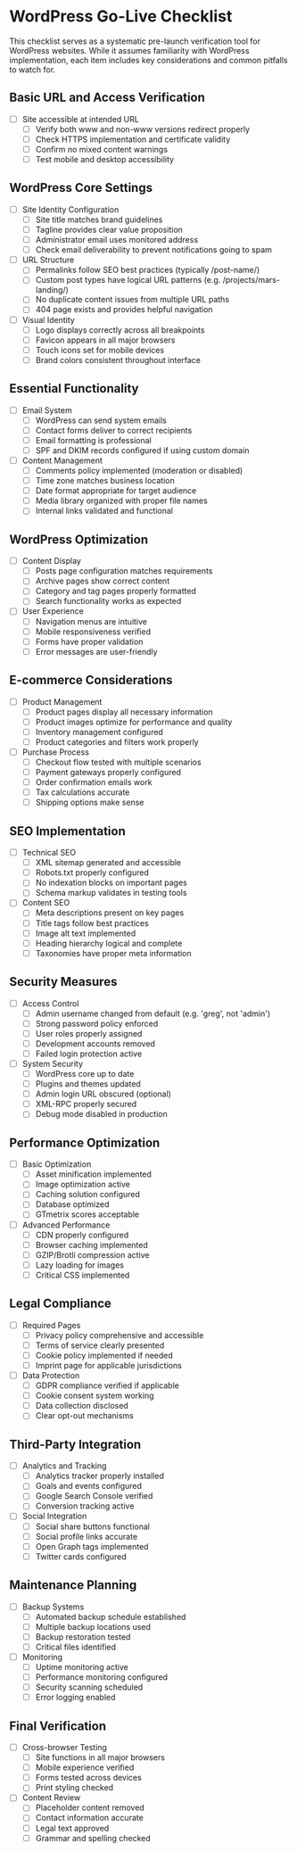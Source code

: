 # WordPress Go-Live Checklist

This checklist serves as a systematic pre-launch verification tool for WordPress websites. While it assumes familiarity with WordPress implementation, each item includes key considerations and common pitfalls to watch for.

## Basic URL and Access Verification

- [ ] Site accessible at intended URL
  - [ ] Verify both www and non-www versions redirect properly
  - [ ] Check HTTPS implementation and certificate validity
  - [ ] Confirm no mixed content warnings
  - [ ] Test mobile and desktop accessibility

## WordPress Core Settings

- [ ] Site Identity Configuration
  - [ ] Site title matches brand guidelines
  - [ ] Tagline provides clear value proposition
  - [ ] Administrator email uses monitored address
  - [ ] Check email deliverability to prevent notifications going to spam

- [ ] URL Structure
  - [ ] Permalinks follow SEO best practices (typically /post-name/)
  - [ ] Custom post types have logical URL patterns (e.g. /projects/mars-landing/)
  - [ ] No duplicate content issues from multiple URL paths
  - [ ] 404 page exists and provides helpful navigation

- [ ] Visual Identity
  - [ ] Logo displays correctly across all breakpoints
  - [ ] Favicon appears in all major browsers
  - [ ] Touch icons set for mobile devices
  - [ ] Brand colors consistent throughout interface

## Essential Functionality

- [ ] Email System
  - [ ] WordPress can send system emails
  - [ ] Contact forms deliver to correct recipients
  - [ ] Email formatting is professional
  - [ ] SPF and DKIM records configured if using custom domain

- [ ] Content Management
  - [ ] Comments policy implemented (moderation or disabled)
  - [ ] Time zone matches business location
  - [ ] Date format appropriate for target audience
  - [ ] Media library organized with proper file names
  - [ ] Internal links validated and functional

## WordPress Optimization

- [ ] Content Display
  - [ ] Posts page configuration matches requirements
  - [ ] Archive pages show correct content
  - [ ] Category and tag pages properly formatted
  - [ ] Search functionality works as expected

- [ ] User Experience
  - [ ] Navigation menus are intuitive
  - [ ] Mobile responsiveness verified
  - [ ] Forms have proper validation
  - [ ] Error messages are user-friendly

## E-commerce Considerations

- [ ] Product Management
  - [ ] Product pages display all necessary information
  - [ ] Product images optimize for performance and quality
  - [ ] Inventory management configured
  - [ ] Product categories and filters work properly

- [ ] Purchase Process
  - [ ] Checkout flow tested with multiple scenarios
  - [ ] Payment gateways properly configured
  - [ ] Order confirmation emails work
  - [ ] Tax calculations accurate
  - [ ] Shipping options make sense

## SEO Implementation

- [ ] Technical SEO
  - [ ] XML sitemap generated and accessible
  - [ ] Robots.txt properly configured
  - [ ] No indexation blocks on important pages
  - [ ] Schema markup validates in testing tools

- [ ] Content SEO
  - [ ] Meta descriptions present on key pages
  - [ ] Title tags follow best practices
  - [ ] Image alt text implemented
  - [ ] Heading hierarchy logical and complete
  - [ ] Taxonomies have proper meta information

## Security Measures

- [ ] Access Control
  - [ ] Admin username changed from default (e.g. 'greg', not 'admin')
  - [ ] Strong password policy enforced
  - [ ] User roles properly assigned
  - [ ] Development accounts removed
  - [ ] Failed login protection active

- [ ] System Security
  - [ ] WordPress core up to date
  - [ ] Plugins and themes updated
  - [ ] Admin login URL obscured (optional)
  - [ ] XML-RPC properly secured
  - [ ] Debug mode disabled in production

## Performance Optimization

- [ ] Basic Optimization
  - [ ] Asset minification implemented
  - [ ] Image optimization active
  - [ ] Caching solution configured
  - [ ] Database optimized
  - [ ] GTmetrix scores acceptable

- [ ] Advanced Performance
  - [ ] CDN properly configured
  - [ ] Browser caching implemented
  - [ ] GZIP/Brotli compression active
  - [ ] Lazy loading for images
  - [ ] Critical CSS implemented

## Legal Compliance

- [ ] Required Pages
  - [ ] Privacy policy comprehensive and accessible
  - [ ] Terms of service clearly presented
  - [ ] Cookie policy implemented if needed
  - [ ] Imprint page for applicable jurisdictions

- [ ] Data Protection
  - [ ] GDPR compliance verified if applicable
  - [ ] Cookie consent system working
  - [ ] Data collection disclosed
  - [ ] Clear opt-out mechanisms

## Third-Party Integration

- [ ] Analytics and Tracking
  - [ ] Analytics tracker properly installed
  - [ ] Goals and events configured
  - [ ] Google Search Console verified
  - [ ] Conversion tracking active

- [ ] Social Integration
  - [ ] Social share buttons functional
  - [ ] Social profile links accurate
  - [ ] Open Graph tags implemented
  - [ ] Twitter cards configured

## Maintenance Planning

- [ ] Backup Systems
  - [ ] Automated backup schedule established
  - [ ] Multiple backup locations used
  - [ ] Backup restoration tested
  - [ ] Critical files identified

- [ ] Monitoring
  - [ ] Uptime monitoring active
  - [ ] Performance monitoring configured
  - [ ] Security scanning scheduled
  - [ ] Error logging enabled

## Final Verification

- [ ] Cross-browser Testing
  - [ ] Site functions in all major browsers
  - [ ] Mobile experience verified
  - [ ] Forms tested across devices
  - [ ] Print styling checked

- [ ] Content Review
  - [ ] Placeholder content removed
  - [ ] Contact information accurate
  - [ ] Legal text approved
  - [ ] Grammar and spelling checked
